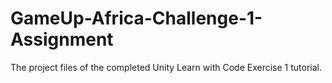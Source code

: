 # GameUp-Africa-Challenge-1-Assignment
The project files of the completed Unity Learn with Code Exercise 1 tutorial.
